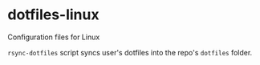 # dotfiles-linux
Configuration files for Linux

`rsync-dotfiles` script syncs user's dotfiles into the repo's `dotfiles` folder.
